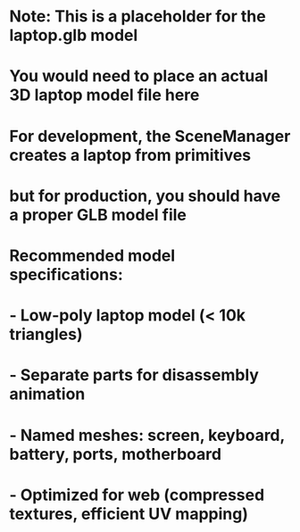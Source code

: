 # Note: This is a placeholder for the laptop.glb model
# You would need to place an actual 3D laptop model file here
# 
# For development, the SceneManager creates a laptop from primitives
# but for production, you should have a proper GLB model file
#
# Recommended model specifications:
# - Low-poly laptop model (< 10k triangles)
# - Separate parts for disassembly animation
# - Named meshes: screen, keyboard, battery, ports, motherboard
# - Optimized for web (compressed textures, efficient UV mapping)
